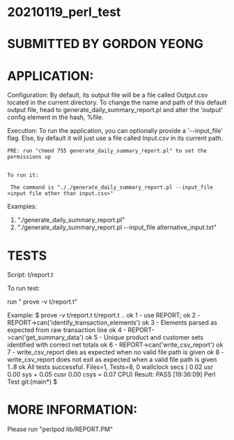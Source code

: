 # 20210119_perl_test
# SUBMITTED BY GORDON YEONG

APPLICATION:
============


Configuration:
    By default, its output file will be a file called Output.csv located in the current directory.
    To change the name and path of this default output file, head to generate_daily_summary_report.pl
    and alter the 'output' config element in the hash, %file.


Execution:
    To run the application, you can optionally provide a '--input_file' flag. Else, by default it will
    just use a file called Input.csv in its current path.
    
    PRE: run "chmod 755 generate_daily_summary_report.pl" to set the permissions up
    
    
    To run it:
    
     The command is "././generate_daily_summary_report.pl --input_file <input file other than input.csv>"
    
    
Examples:

1. "./generate_daily_summary_report.pl"
2. "./generate_daily_summary_report.pl --input_file alternative_input.txt"




TESTS
=====

Script: t/report.t

To run test:

   run " prove -v t/report.t"

Example: $ prove -v t/report.t 
t/report.t .. 
ok 1 - use REPORT;
ok 2 - REPORT->can('identify_transaction_elements')
ok 3 - Elements parsed as expected from raw transaction line
ok 4 - REPORT->can('get_summary_data')
ok 5 -   Unique product and customer sets identified with correct net totals
ok 6 - REPORT->can('write_csv_report')
ok 7 - write_csv_report dies as expected when no valid file path is given
ok 8 - write_csv_report does not exit as expected when a valid file path is given
1..8
ok
All tests successful.
Files=1, Tests=8,  0 wallclock secs ( 0.02 usr  0.00 sys +  0.05 cusr  0.00 csys =  0.07 CPU)
Result: PASS
[19:36:09] Perl Test git:(main*) $ 




MORE INFORMATION:
=================

Please run "perlpod lib/REPORT.PM"

